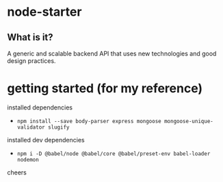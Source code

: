 # node-starter

## What is it?

A generic and scalable backend API that uses new technologies and good design practices.

# getting started (for my reference)

installed dependencies

- `npm install --save body-parser express mongoose mongoose-unique-validator slugify`

installed dev dependencies

 - `npm i -D @babel/node @babel/core @babel/preset-env babel-loader nodemon`

cheers